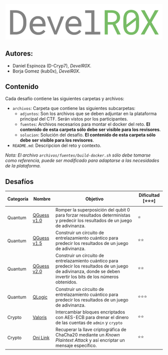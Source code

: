 <p align = 'center'>
  <img src = 'assets/logo.svg' alt = "DevelR0X">
</p>

## Autores:

* Daniel Espinoza (D-Cryp7), _DevelR0X_.
* Borja Gomez (kub0x), _DevelR0X_.

## Contenido

Cada desafío contiene las siguientes carpetas y archivos:
* `archivos`: Carpeta que contiene las siguientes subcarpetas:
    * `adjuntos`: Son los archivos que se deben adjuntar en la plataforma principal del CTF. Serán vistos por los participantes.
    * `fuentes`: Archivos necesarios para montar el docker del reto. **El contenido de esta carpeta sólo debe ser visible para los revisores**.
    * `solucion`: Solución del desafío. **El contenido de esta carpeta sólo debe ser visible para los revisores**.
* `README.md`: Descripcion del reto y contexto.

_Nota: El archivo `archivos/fuentes/build-docker.sh` sólo debe tomarse como referencia, puede ser modificado para adaptarse a las necesidades de la plataforma._

## Desafíos

| Categoría | Nombre                           | Objetivo | Dificultad [⭐⭐⭐] |
| ---       | ---                              | ---      |   ---            |
| Quantum    | [QGuess v1.0](Quantum/QGuess%20v1.0) | Romper la superposición del qubit 0 para forzar resultados deterministas y predecir los resultados de un juego de adivinanza.| ⭐ |
| Quantum    | [QGuess v1.5](Quantum/QGuess%20v1.5) | Construir un circuito de entrelazamiento cuántico para predecir los resultados de un juego de adivinanza.| ⭐⭐ |
| Quantum    | [QGuess v2.0](Quantum/QGuess%20v2.0) | Construir un circuito de entrelazamiento cuántico para predecir los resultados de un juego de adivinanza, donde se deben invertir los bits de los números obtenidos.| ⭐⭐ |
| Quantum    | [QLogic](Quantum/QLogic) | Construir un circuito de entrelazamiento cuántico para predecir los resultados de un juego de adivinanza.| ⭐⭐⭐ |
| Crypto    | [Valoris](Crypto/Valoris) | Intercambiar bloques encriptados con AES-ECB para drenar el dinero de las cuentas de `admin` y `crypto` | ⭐⭐ |
| Crypto    | [Oni Link](Crypto/Oni%20Link) | Recuperar la llave criptográfica de ChaCha20 mediante un _Known Plaintext Attack_ y así encriptar un mensaje específico. | ⭐⭐ |
